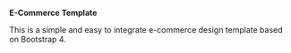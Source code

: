 **E-Commerce Template**

This is a simple and easy to integrate e-commerce design template based on Bootstrap 4.